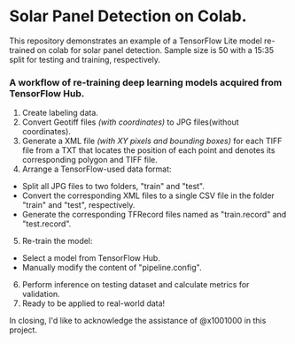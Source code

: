 # Solar Panel Detection on Colab.
This repository demonstrates an example of a TensorFlow Lite model re-trained on colab for solar panel detection. Sample size is 50 with a 15:35 split for testing and training, respectively. 

### A workflow of re-training deep learning models acquired from TensorFlow Hub.

1. Create labeling data.
2. Convert Geotiff files *(with coordinates)* to JPG files(without coordinates).
3. Generate a XML file *(with XY pixels and bounding boxes)* for each TIFF file from a TXT that locates the position of each point and denotes its corresponding polygon and TIFF file.
4. Arrange a TensorFlow-used data format:
  - Split all JPG files to two folders, "train" and "test".
  - Convert the corresponding XML files to a single CSV file in the folder "train" and "test", respectively.
  - Generate the corresponding TFRecord files named as "train.record" and "test.record".
5. Re-train the model:
  - Select a model from TensorFlow Hub.
  - Manually modify the content of "pipeline.config".
6. Perform inference on testing dataset and calculate metrics for validation.
7. Ready to be applied to real-world data!



In closing, I'd like to acknowledge the assistance of @x1001000 in this project.
